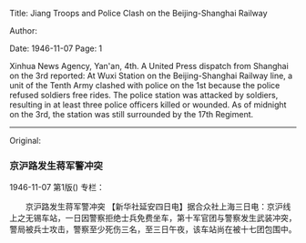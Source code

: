 Title: Jiang Troops and Police Clash on the Beijing-Shanghai Railway

Author:

Date: 1946-11-07
Page: 1

Xinhua News Agency, Yan'an, 4th. A United Press dispatch from Shanghai on the 3rd reported: At Wuxi Station on the Beijing-Shanghai Railway line, a unit of the Tenth Army clashed with police on the 1st because the police refused soldiers free rides. The police station was attacked by soldiers, resulting in at least three police officers killed or wounded. As of midnight on the 3rd, the station was still surrounded by the 17th Regiment.



<hr /> 

Original: 


### 京沪路发生蒋军警冲突

1946-11-07
第1版()
专栏：

　　京沪路发生蒋军警冲突
    【新华社延安四日电】据合众社上海三日电：京沪线上之无锡车站，一日因警察拒绝士兵免费坐车，第十军官团与警察发生武装冲突，警局被兵士攻击，警察至少死伤三名，至三日午夜，该车站尚在被十七团包围中。
